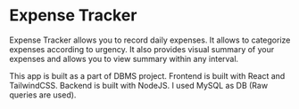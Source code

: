 # Expense Tracker
Expense Tracker allows you to record daily expenses. It allows to categorize expenses according to urgency. It also provides visual summary of your expenses and allows you to view summary within any interval.

This app is built as a part of DBMS project. Frontend is built with React and TailwindCSS. Backend is built with NodeJS. I used MySQL as DB (Raw queries are used).
